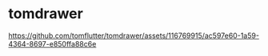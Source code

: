 # tomdrawer

https://github.com/tomflutter/tomdrawer/assets/116769915/ac597e60-1a59-4364-8697-e850ffa88c6e




